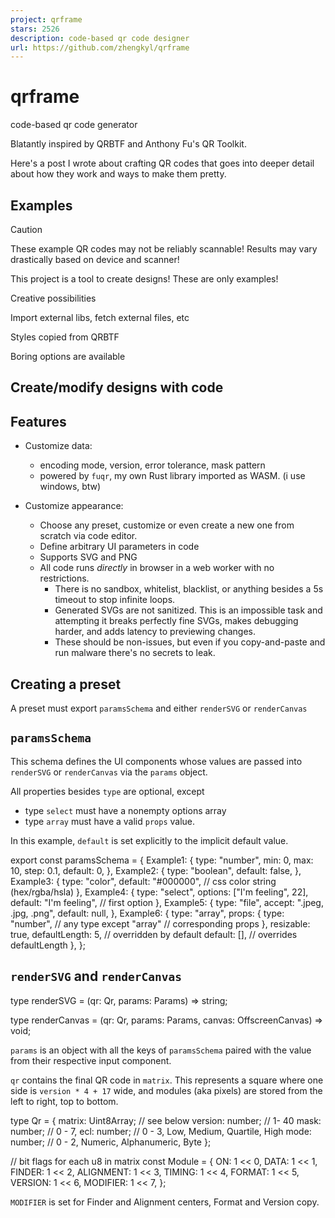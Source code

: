 ```yaml
---
project: qrframe
stars: 2526
description: code-based qr code designer
url: https://github.com/zhengkyl/qrframe
---
```


qrframe
=======

code-based qr code generator

Blatantly inspired by QRBTF and Anthony Fu's QR Toolkit.

Here's a post I wrote about crafting QR codes that goes into deeper detail about how they work and ways to make them pretty.

Examples
--------

Caution

These example QR codes may not be reliably scannable! Results may vary drastically based on device and scanner!

This project is a tool to create designs! These are only examples!

Creative possibilities

Import external libs, fetch external files, etc

Styles copied from QRBTF

Boring options are available

Create/modify designs with code
-------------------------------

Features
--------

-   Customize data:
    
    -   encoding mode, version, error tolerance, mask pattern
    -   powered by `fuqr`, my own Rust library imported as WASM. (i use windows, btw)
-   Customize appearance:
    
    -   Choose any preset, customize or even create a new one from scratch via code editor.
    -   Define arbitrary UI parameters in code
    -   Supports SVG and PNG
    -   All code runs _directly_ in browser in a web worker with no restrictions.
        -   There is no sandbox, whitelist, blacklist, or anything besides a 5s timeout to stop infinite loops.
        -   Generated SVGs are not sanitized. This is an impossible task and attempting it breaks perfectly fine SVGs, makes debugging harder, and adds latency to previewing changes.
        -   These should be non-issues, but even if you copy-and-paste and run malware there's no secrets to leak.

Creating a preset
-----------------

A preset must export `paramsSchema` and either `renderSVG` or `renderCanvas`

`paramsSchema`
--------------

This schema defines the UI components whose values are passed into `renderSVG` or `renderCanvas` via the `params` object.

All properties besides `type` are optional, except

-   type `select` must have a nonempty options array
-   type `array` must have a valid `props` value.

In this example, `default` is set explicitly to the implicit default value.

export const paramsSchema \= {
  Example1: {
    type: "number",
    min: 0,
    max: 10,
    step: 0.1,
    default: 0,
  },
  Example2: {
    type: "boolean",
    default: false,
  },
  Example3: {
    type: "color",
    default: "#000000", // css color string (hex/rgba/hsla)
  },
  Example4: {
    type: "select",
    options: \["I'm feeling", 22\],
    default: "I'm feeling", // first option
  },
  Example5: {
    type: "file",
    accept: ".jpeg, .jpg, .png",
    default: null,
  },
  Example6: {
    type: "array",
    props: {
      type: "number", // any type except "array"
      // corresponding props
    },
    resizable: true,
    defaultLength: 5, // overridden by default
    default: \[\], // overrides defaultLength
  },
};

`renderSVG` and `renderCanvas`
------------------------------

type renderSVG \= (qr: Qr, params: Params) \=> string;

type renderCanvas \= (qr: Qr, params: Params, canvas: OffscreenCanvas) \=> void;

`params` is an object with all the keys of `paramsSchema` paired with the value from their respective input component.

`qr` contains the final QR code in `matrix`. This represents a square where one side is `version * 4 + 17` wide, and modules (aka pixels) are stored from the left to right, top to bottom.

type Qr \= {
  matrix: Uint8Array; // see below
  version: number; // 1- 40
  mask: number; // 0 - 7,
  ecl: number; // 0 - 3, Low, Medium, Quartile, High
  mode: number; // 0 - 2, Numeric, Alphanumeric, Byte
};

// bit flags for each u8 in matrix
const Module \= {
  ON: 1 << 0,
  DATA: 1 << 1,
  FINDER: 1 << 2,
  ALIGNMENT: 1 << 3,
  TIMING: 1 << 4,
  FORMAT: 1 << 5,
  VERSION: 1 << 6,
  MODIFIER: 1 << 7,
};

`MODIFIER` is set for Finder and Alignment centers, Format and Version copy.
